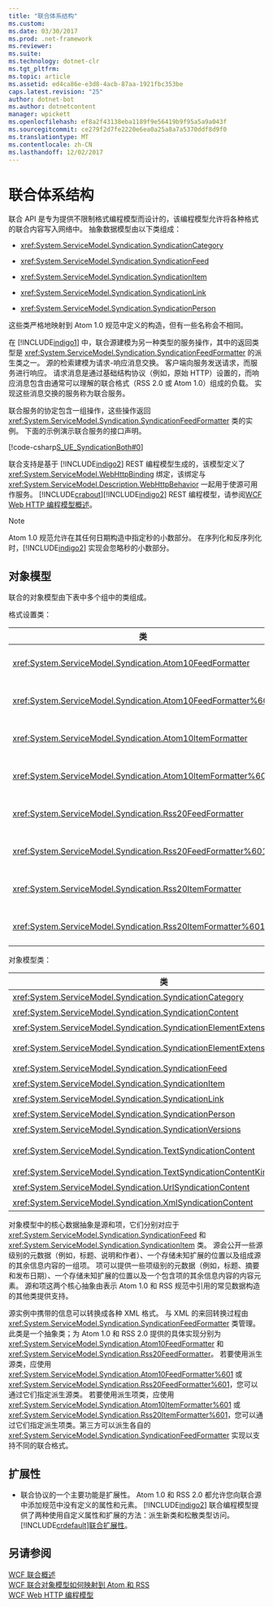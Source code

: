 ```yaml
---
title: "联合体系结构"
ms.custom: 
ms.date: 03/30/2017
ms.prod: .net-framework
ms.reviewer: 
ms.suite: 
ms.technology: dotnet-clr
ms.tgt_pltfrm: 
ms.topic: article
ms.assetid: ed4ca86e-e3d8-4acb-87aa-1921fbc353be
caps.latest.revision: "25"
author: dotnet-bot
ms.author: dotnetcontent
manager: wpickett
ms.openlocfilehash: ef8a2f43138eba1189f9e56419b9f95a5a9a043f
ms.sourcegitcommit: ce279f2d7fe2220e6ea0a25a8a7a5370ddf8d9f0
ms.translationtype: MT
ms.contentlocale: zh-CN
ms.lasthandoff: 12/02/2017
---
```

# <a name="architecture-of-syndication"></a>联合体系结构
联合 API 是专为提供不限制格式编程模型而设计的，该编程模型允许将各种格式的联合内容写入网络中。 抽象数据模型由以下类组成：  
  
-   <xref:System.ServiceModel.Syndication.SyndicationCategory>  
  
-   <xref:System.ServiceModel.Syndication.SyndicationFeed>  
  
-   <xref:System.ServiceModel.Syndication.SyndicationItem>  
  
-   <xref:System.ServiceModel.Syndication.SyndicationLink>  
  
-   <xref:System.ServiceModel.Syndication.SyndicationPerson>  
  
 这些类严格地映射到 Atom 1.0 规范中定义的构造，但有一些名称会不相同。  
  
 在 [!INCLUDE[indigo1](../../../../includes/indigo1-md.md)] 中，联合源建模为另一种类型的服务操作，其中的返回类型是 <xref:System.ServiceModel.Syndication.SyndicationFeedFormatter> 的派生类之一。 源的检索建模为请求-响应消息交换。 客户端向服务发送请求，而服务进行响应。 请求消息是通过基础结构协议（例如，原始 HTTP）设置的，而响应消息包含由通常可以理解的联合格式（RSS 2.0 或 Atom 1.0）组成的负载。 实现这些消息交换的服务称为联合服务。  
  
 联合服务的协定包含一组操作，这些操作返回 <xref:System.ServiceModel.Syndication.SyndicationFeedFormatter> 类的实例。 下面的示例演示联合服务的接口声明。  
  
 [!code-csharp[S_UE_SyndicationBoth#0](../../../../samples/snippets/csharp/VS_Snippets_CFX/s_ue_syndicationboth/cs/service.cs#0)]  
  
 联合支持是基于 [!INCLUDE[indigo2](../../../../includes/indigo2-md.md)] REST 编程模型生成的，该模型定义了 <xref:System.ServiceModel.WebHttpBinding> 绑定，该绑定与 <xref:System.ServiceModel.Description.WebHttpBehavior> 一起用于使源可用作服务。 [!INCLUDE[crabout](../../../../includes/crabout-md.md)][!INCLUDE[indigo2](../../../../includes/indigo2-md.md)] REST 编程模型，请参阅[WCF Web HTTP 编程模型概述](../../../../docs/framework/wcf/feature-details/wcf-web-http-programming-model-overview.md)。  
  
> [!NOTE]
>  Atom 1.0 规范允许在其任何日期构造中指定秒的小数部分。 在序列化和反序列化时，[!INCLUDE[indigo2](../../../../includes/indigo2-md.md)] 实现会忽略秒的小数部分。  
  
## <a name="object-model"></a>对象模型  
 联合的对象模型由下表中多个组中的类组成。  
  
 格式设置类：  
  
|类|描述|  
|-----------|-----------------|  
|<xref:System.ServiceModel.Syndication.Atom10FeedFormatter>|用于将 <xref:System.ServiceModel.Syndication.SyndicationFeed> 实例序列化为 Atom 1.0 格式的类。|  
|<xref:System.ServiceModel.Syndication.Atom10FeedFormatter%601>|用于将 <xref:System.ServiceModel.Syndication.SyndicationFeed> 派生类序列化为 Atom 1.0 格式的类。|  
|<xref:System.ServiceModel.Syndication.Atom10ItemFormatter>|用于将 <xref:System.ServiceModel.Syndication.SyndicationItem> 实例序列化为 Atom 1.0 格式的类。|  
|<xref:System.ServiceModel.Syndication.Atom10ItemFormatter%601>|用于将 <xref:System.ServiceModel.Syndication.SyndicationItem> 派生类序列化为 Atom 1.0 格式的类。|  
|<xref:System.ServiceModel.Syndication.Rss20FeedFormatter>|用于将 <xref:System.ServiceModel.Syndication.SyndicationFeed> 实例序列化为 RSS 2.0 格式的类。|  
|<xref:System.ServiceModel.Syndication.Rss20FeedFormatter%601>|用于将 <xref:System.ServiceModel.Syndication.SyndicationFeed> 派生类序列化为 RSS 2.0 格式的类。|  
|<xref:System.ServiceModel.Syndication.Rss20ItemFormatter>|用于将 <xref:System.ServiceModel.Syndication.SyndicationItem> 实例序列化为 RSS 2.0 格式的类。|  
|<xref:System.ServiceModel.Syndication.Rss20ItemFormatter%601>|用于将 <xref:System.ServiceModel.Syndication.SyndicationItem> 派生类序列化为 RSS 2.0 格式的类。|  
  
 对象模型类：  
  
|类|描述|  
|-----------|-----------------|  
|<xref:System.ServiceModel.Syndication.SyndicationCategory>|一个表示联合源类别的类。|  
|<xref:System.ServiceModel.Syndication.SyndicationContent>|一个表示联合内容的基类。|  
|<xref:System.ServiceModel.Syndication.SyndicationElementExtension>|一个表示联合元素扩展的类。|  
|<xref:System.ServiceModel.Syndication.SyndicationElementExtensionCollection>|<xref:System.ServiceModel.Syndication.SyndicationElementExtension> 对象的集合。|  
|<xref:System.ServiceModel.Syndication.SyndicationFeed>|一个表示顶级源对象的类。|  
|<xref:System.ServiceModel.Syndication.SyndicationItem>|一个表示源项的类。|  
|<xref:System.ServiceModel.Syndication.SyndicationLink>|一个表示联合源或联合项中的链接的类。|  
|<xref:System.ServiceModel.Syndication.SyndicationPerson>|一个表示 Atom Person 构造的类。|  
|<xref:System.ServiceModel.Syndication.SyndicationVersions>|一个表示所支持的联合协议版本的类。|  
|<xref:System.ServiceModel.Syndication.TextSyndicationContent>|一个表示要显示给最终用户的任何 <xref:System.ServiceModel.Syndication.SyndicationItem> 内容的类。|  
|<xref:System.ServiceModel.Syndication.TextSyndicationContentKind>|一个表示所支持的不同文本联合内容类型的枚举。|  
|<xref:System.ServiceModel.Syndication.UrlSyndicationContent>|一个表示包含指向另一资源的 URL 的联合内容的类。|  
|<xref:System.ServiceModel.Syndication.XmlSyndicationContent>|一个表示不显示在浏览器中的联合内容的类。|  
  
 对象模型中的核心数据抽象是源和项，它们分别对应于 <xref:System.ServiceModel.Syndication.SyndicationFeed> 和 <xref:System.ServiceModel.Syndication.SyndicationItem> 类。 源会公开一些源级别的元数据（例如，标题、说明和作者）、一个存储未知扩展的位置以及组成源的其余信息内容的一组项。 项可以提供一些项级别的元数据（例如，标题、摘要和发布日期）、一个存储未知扩展的位置以及一个包含项的其余信息内容的内容元素。 源和项这两个核心抽象由表示 Atom 1.0 和 RSS 规范中引用的常见数据构造的其他类提供支持。  
  
 源实例中携带的信息可以转换成各种 XML 格式。 与 XML 的来回转换过程由 <xref:System.ServiceModel.Syndication.SyndicationFeedFormatter> 类管理。 此类是一个抽象类；为 Atom 1.0 和 RSS 2.0 提供的具体实现分别为 <xref:System.ServiceModel.Syndication.Atom10FeedFormatter> 和 <xref:System.ServiceModel.Syndication.Rss20FeedFormatter>。 若要使用派生源类，应使用 <xref:System.ServiceModel.Syndication.Atom10FeedFormatter%601> 或 <xref:System.ServiceModel.Syndication.Rss20FeedFormatter%601>，您可以通过它们指定派生源类。 若要使用派生项类，应使用 <xref:System.ServiceModel.Syndication.Atom10ItemFormatter%601> 或 <xref:System.ServiceModel.Syndication.Rss20ItemFormatter%601>，您可以通过它们指定派生项类。第三方可以派生各自的 <xref:System.ServiceModel.Syndication.SyndicationFeedFormatter> 实现以支持不同的联合格式。  
  
## <a name="extensibility"></a>扩展性  
  
-   联合协议的一个主要功能是扩展性。 Atom 1.0 和 RSS 2.0 都允许您向联合源中添加规范中没有定义的属性和元素。 [!INCLUDE[indigo2](../../../../includes/indigo2-md.md)] 联合编程模型提供了两种使用自定义属性和扩展的方法：派生新类和松散类型访问。 [!INCLUDE[crdefault](../../../../includes/crdefault-md.md)][联合扩展性](../../../../docs/framework/wcf/feature-details/syndication-extensibility.md)。  
  
## <a name="see-also"></a>另请参阅  
 [WCF 联合概述](../../../../docs/framework/wcf/feature-details/wcf-syndication-overview.md)  
 [WCF 联合对象模型如何映射到 Atom 和 RSS](../../../../docs/framework/wcf/feature-details/how-the-wcf-syndication-object-model-maps-to-atom-and-rss.md)  
 [WCF Web HTTP 编程模型](../../../../docs/framework/wcf/feature-details/wcf-web-http-programming-model.md)
